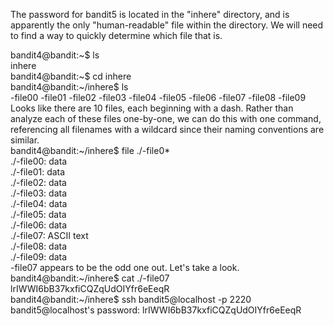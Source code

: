 The password for bandit5 is located in the "inhere" directory, and is apparently the only "human-readable" file within the directory. We will need to find a way to quickly determine which file that is. 

bandit4@bandit:~$ ls  
inhere  
bandit4@bandit:~$ cd inhere  
bandit4@bandit:~/inhere$ ls  
-file00  -file01  -file02  -file03  -file04  -file05  -file06  -file07  -file08  -file09  
Looks like there are 10 files, each beginning with a dash. Rather than analyze each of these files one-by-one, we can do this with one command, referencing all filenames with a wildcard since their naming conventions are similar.  
bandit4@bandit:~/inhere$ file ./-file0*  
./-file00: data  
./-file01: data  
./-file02: data  
./-file03: data  
./-file04: data  
./-file05: data  
./-file06: data  
./-file07: ASCII text  
./-file08: data  
./-file09: data  
-file07 appears to be the odd one out. Let's take a look.  
bandit4@bandit:~/inhere$ cat ./-file07  
lrIWWI6bB37kxfiCQZqUdOIYfr6eEeqR  
bandit4@bandit:~/inhere$ ssh bandit5@localhost -p 2220  
bandit5@localhost's password: lrIWWI6bB37kxfiCQZqUdOIYfr6eEeqR
